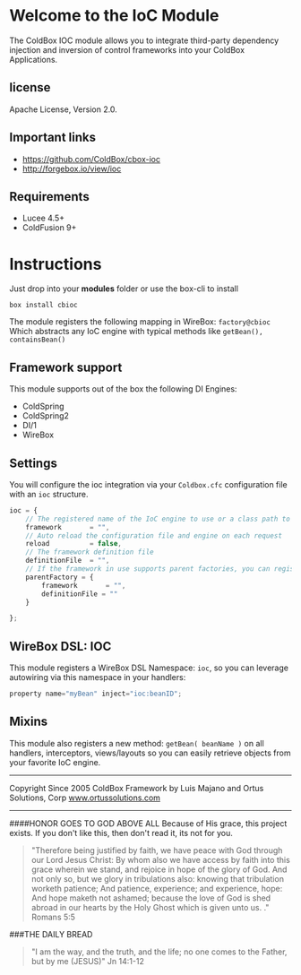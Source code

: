# Welcome to the IoC Module
The ColdBox IOC module allows you to integrate third-party dependency injection
and inversion of control frameworks into your ColdBox Applications.

## license
Apache License, Version 2.0.

## Important links
- https://github.com/ColdBox/cbox-ioc
- http://forgebox.io/view/ioc

## Requirements
- Lucee 4.5+
- ColdFusion 9+

# Instructions
Just drop into your **modules** folder or use the box-cli to install

`box install cbioc`

The module registers the following mapping in WireBox: `factory@cbioc`
Which abstracts any IoC engine with typical methods like `getBean(), containsBean()`

## Framework support
This module supports out of the box the following DI Engines:

- ColdSpring
- ColdSpring2
- DI/1
- WireBox

## Settings
You will configure the ioc integration via your `Coldbox.cfc` configuration file with an `ioc` structure.

```js
ioc = {
    // The registered name of the IoC engine to use or a class path to the IoC Adapter to use.
	framework 		= "",
    // Auto reload the configuration file and engine on each request
	reload 			= false,
    // The framework definition file
	definitionFile 	= "",
    // If the framework in use supports parent factories, you can register them here.
	parentFactory = {
		framework 		= "",
		definitionFile = ""
	}

};
```

## WireBox DSL: IOC
This module registers a WireBox DSL Namespace: `ioc`, so you can leverage autowiring via this namespace in your handlers:

```js
property name="myBean" inject="ioc:beanID";
```

## Mixins
This module also registers a new method: `getBean( beanName )` on all 
handlers, interceptors, views/layouts so you can easily retrieve objects from your favorite IoC engine.

********************************************************************************
Copyright Since 2005 ColdBox Framework by Luis Majano and Ortus Solutions, Corp
www.ortussolutions.com
********************************************************************************
####HONOR GOES TO GOD ABOVE ALL
Because of His grace, this project exists. If you don't like this, then don't read it, its not for you.

>"Therefore being justified by faith, we have peace with God through our Lord Jesus Christ:
By whom also we have access by faith into this grace wherein we stand, and rejoice in hope of the glory of God.
And not only so, but we glory in tribulations also: knowing that tribulation worketh patience;
And patience, experience; and experience, hope:
And hope maketh not ashamed; because the love of God is shed abroad in our hearts by the 
Holy Ghost which is given unto us. ." Romans 5:5

###THE DAILY BREAD
 > "I am the way, and the truth, and the life; no one comes to the Father, but by me (JESUS)" Jn 14:1-12